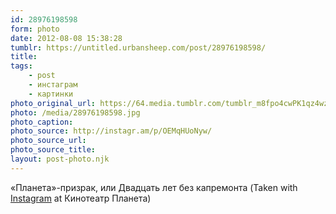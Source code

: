 ```yaml
---
id: 28976198598
form: photo
date: 2012-08-08 15:38:28
tumblr: https://untitled.urbansheep.com/post/28976198598/
title:
tags:
    - post
    - инстаграм
    - картинки
photo_original_url: https://64.media.tumblr.com/tumblr_m8fpo4cwPK1qz4wzio1_640.jpg
photo: /media/28976198598.jpg
photo_caption: 
photo_source: http://instagr.am/p/OEMqHUoNyw/
photo_source_url:
photo_source_title:
layout: post-photo.njk
---
```


<p>«Планета»-призрак, или Двадцать лет без капремонта (Taken with <a href="http://instagram.com">Instagram</a> at Кинотеатр Планета)</p>
